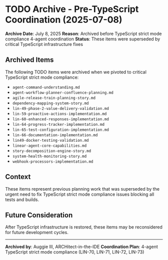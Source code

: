 # TODO Archive - Pre-TypeScript Coordination (2025-07-08)

**Archive Date**: July 8, 2025
**Reason**: Archived before TypeScript strict mode compliance 4-agent coordination
**Status**: These items were superseded by critical TypeScript infrastructure fixes

## Archived Items

The following TODO items were archived when we pivoted to critical TypeScript strict mode compliance:

- `agent-command-understanding.md`
- `agent-workflow-planner-confluence-planning.md`
- `agile-release-train-planning-story.md`
- `dependency-mapping-system-story.md`
- `lin-49-phase-2-value-delivery-validation.md`
- `lin-59-proactive-actions-implementation.md`
- `lin-60-enhanced-responses-implementation.md`
- `lin-64-progress-tracker-implementation.md`
- `lin-65-test-configuration-implementation.md`
- `lin-66-documentation-implementation.md`
- `lin49-docker-testing-validation.md`
- `linear-agent-core-capabilities.md`
- `story-decomposition-engine-story.md`
- `system-health-monitoring-story.md`
- `webhook-processors-implementation.md`

## Context

These items represent previous planning work that was superseded by the urgent need to fix TypeScript strict mode compliance issues blocking all tests and builds.

## Future Consideration

After TypeScript infrastructure is restored, these items may be reconsidered for future development cycles.

---

**Archived by**: Auggie III, ARCHitect-in-the-IDE
**Coordination Plan**: 4-agent TypeScript strict mode compliance (LIN-70, LIN-71, LIN-72, LIN-73)
